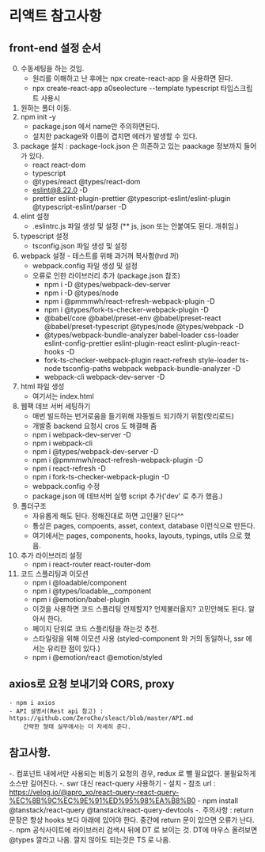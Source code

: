 # 리액트 참고사항

## front-end 설정 순서
0. 수동세팅을 하는 것임.
    - 원리를 이해하고 난 후에는 npx create-react-app 을 사용하면 된다.
    - npx create-react-app a0seolecture --template typescript 타입스크립트 사용시
1. 원하는 폴더 이동.
2. npm init -y
    - package.json 에서 name만 주의하면된다.
    - 설치한 package와 이름이 겹치면 에러가 발생할 수 있다.
3. package 설치 : package-lock.json 은 의존하고 있는 paackage 정보까지 들어가 있다.
   - react react-dom
   - typescript
   - @types/react @types/react-dom
   - eslint@8.22.0 -D
   - prettier eslint-plugin-prettier @typescript-eslint/eslint-plugin @typescript-eslint/parser -D
4. elint 설정
   - .eslintrc.js 파일 생성 및 설정 (** js, json 또는 안붙여도 된다. 개취임.)
5. typescript 설정
   - tsconfig.json 파일 생성 및 설정
6. webpack 설정 - 테스트를 위해 과거꺼 복사함(hrd 꺼)
   - webpack.config 파일 생성 및 설정
   - 오류로 인한 라이브러리 추가 (package.json 참조)
     - npm i -D @types/webpack-dev-server
     - npm i -D @types/node
     - npm i @pmmmwh/react-refresh-webpack-plugin -D
     - npm i @types/fork-ts-checker-webpack-plugin -D
     - @babel/core @babel/preset-env @babel/preset-react @babel/preset-typescript @types/node @types/webpack -D
     - @types/webpack-bundle-analyzer babel-loader css-loader eslint-config-prettier eslint-plugin-react eslint-plugin-react-hooks -D
     - fork-ts-checker-webpack-plugin react-refresh style-loader ts-node tsconfig-paths webpack webpack-bundle-analyzer -D
     - webpack-cli webpack-dev-server -D
7. html 파일 생성
    - 여기서는 index.html
8. 웹팩 데브 서버 세팅하기
    - 매번 빌드하는 번거로움을 들기위해 자동빌드 되기하기 위함(핫리로드)
    - 개발중 backend 요청시 cros 도 해결해 줌 
    - npm i webpack-dev-server -D
    - npm i webpack-cli
    - npm i @types/webpack-dev-server -D
    - npm i @pmmmwh/react-refresh-webpack-plugin -D
    - npm i react-refresh -D
    - npm i fork-ts-checker-webpack-plugin -D
    - webpack.config 수정
    - package.json 에 데브서버 실행 script 추가('dev' 로 추가 했음.)
9. 폴더구조
    - 자유롭게 해도 된다. 정해진대로 하면 고인물? 된다^^
    - 통상은 pages, compoents, asset, context, database 이런식으로 만든다.
    - 여기에서는 pages, components, hooks, layouts, typings, utils 으로 했음.
10. 추가 라이브러리 설정
    - npm i react-router react-router-dom
11. 코드 스플리팅과 이모션
    - npm i @loadable/component
    - npm i @types/loadable__component
    - npm i @emotion/babel-plugin
    - 이것을 사용하면 코드 스플리팅 언제할지? 언제불러올지? 고민안해도 된다. 알아서 한다.
    - 페이지 단위로 코드 스플리팅을 하는것 추천.
    - 스타일링을 위해 이모션 사용 (styled-component 와 거의 동일하나, ssr 에서는 유리한 점이 있다.)
    - npm i @emotion/react @emotion/styled

## axios로 요청 보내기와 CORS, proxy
    - npm i axios
    - API 설명서(Rest api 참고) : https://github.com/ZeroCho/sleact/blob/master/API.md
        간략한 형태 실무에서는 더 자세히 준다.

## 참고사항.
-. 컴포넌트 내에서만 사용되는 비동기 요청의 경우, redux 로 뺄 필요없다. 불필요하게 소스만 길어진다.
-. swr 대신 react-query 사용하기
    - 설치 
        - 참조 url : https://velog.io/@apro_xo/react-query-react-query-%EC%8B%9C%EC%9E%91%ED%95%98%EA%B8%B0
        - npm install @tanstack/react-query @tanstack/react-query-devtools
-. 주의사항 : return 문장은 항상 hooks 보다 아래에 있어야 한다. 중간에 return 문이 있으면 오류가 난다.
-. npm 공식사이트에 라이브러리 검색시 뒤에 DT 로 보이는 것. DT에 마우스 올려보면 @types 깔라고 나옴.
   깔지 않아도 되는것은 TS 로 나옴.
